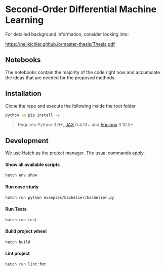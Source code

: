 # Second-Order Differential Machine Learning

For detailed background information, consider looking into:

https://neilkichler.github.io/master-thesis/Thesis.pdf

## Notebooks
The notebooks contain the majority of the code right now and accumulate the ideas that are needed for the proposed methods. 

## Installation
Clone the repo and execute the following inside the root folder.

```bash
python -m pip install -e .
```

> Requires Python 3.9+, [JAX](https://github.com/google/jax) 0.4.13+ and [Equinox](https://github.com/patrick-kidger/equinox) 0.10.5+.

## Development
We use [Hatch](https://hatch.pypa.io/) as the project manager. The usual commands apply.

#### Show all available scripts
```bash
hatch env show
```
#### Run case study
```bash
hatch run python examples/bachelier/bachelier.py
```
#### Run Tests
```bash
hatch run test
```
#### Build project wheel
```bash
hatch build
```
#### Lint project
```bash
hatch run lint:fmt
```



